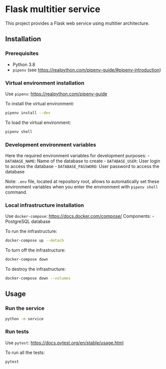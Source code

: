 # Flask multitier service

This project provides a Flask web service using multitier architecture.

## Installation

### Prerequisites

- Python 3.8
- `pipenv` (see https://realpython.com/pipenv-guide/#pipenv-introduction)

### Virtual environment installation

Use `pipenv`: https://realpython.com/pipenv-guide

To install the virtual environment:

```bash
pipenv install --dev
```

To load the virtual environment:

```bash
pipenv shell
```

### Development environment variables

Here the required environment variables for development purposes:
    - `DATABASE_NAME`: Name of the database to create
    - `DATABASE_USER`: User login to access the database
    - `DATABASE_PASSWORD`: User password to access the database

Note:
    `.env` file, located at repository root, allows to automatically set these environment variables when you enter the environment with `pipenv shell` command.

### Local infrastructure installation

Use `docker-compose`: https://docs.docker.com/compose/
Components:
    - PostgreSQL database

To run the infrastructure:

```bash
docker-compose up --detach
```

To turn off the infrastructure:

```bash
docker-compose down
```

To destroy the infrastructure:

```bash
docker-compose down --volumes
```

## Usage

### Run the service

```bash
python -m service
```

### Run tests

Use `pytest`: https://docs.pytest.org/en/stable/usage.html

To run all the tests:

```bash
pytest
```
